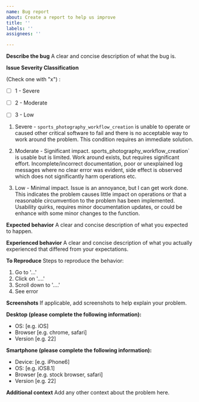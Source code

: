 ```yaml
---
name: Bug report
about: Create a report to help us improve
title: ''
labels: ''
assignees: ''

---
```


**Describe the bug**
A clear and concise description of what the bug is.

**Issue Severity Classification**

(Check one with "x") : 
- [ ] 1 - Severe
- [ ] 2 - Moderate
- [ ] 3 - Low


1. Severe - `sports_photography_workflow_creation` is unable to operate or caused other critical software to fail and there is no acceptable way to work around the problem. This condition requires an immediate solution.

2. Moderate - Significant impact.  sports_photography_workflow_creation` is usable but is limited. Work around exists, but requires significant effort. Incomplete/incorrect documentation, poor or unexplained log messages where no clear error was evident, side effect is observed which does not significantly harm operations etc.

3. Low - Minimal impact. Issue is an annoyance, but I can get work done. This indicates the problem causes little impact on operations or that a reasonable circumvention to the problem has been implemented. Usability quirks, requires minor documentation updates, or could be enhance with some minor changes to the function.

**Expected behavior**
A clear and concise description of what you expected to happen.

**Experienced behavior**
A clear and concise description of what you actually experienced that differed from your expectations.


**To Reproduce**
Steps to reproduce the behavior:
1. Go to '...'
2. Click on '....'
3. Scroll down to '....'
4. See error

**Screenshots**
If applicable, add screenshots to help explain your problem.

**Desktop (please complete the following information):**
 - OS: [e.g. iOS]
 - Browser [e.g. chrome, safari]
 - Version [e.g. 22]

**Smartphone (please complete the following information):**
 - Device: [e.g. iPhone6]
 - OS: [e.g. iOS8.1]
 - Browser [e.g. stock browser, safari]
 - Version [e.g. 22]

**Additional context**
Add any other context about the problem here.
